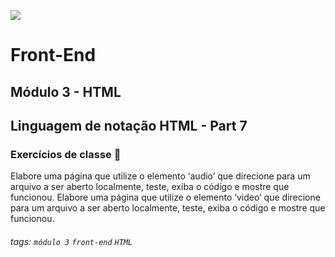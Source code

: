 ![](https://portal.alphaedtech.org.br/images/edtech/logo-edtech.webp)
# Front-End 
## Módulo 3 - HTML
## Linguagem de notação HTML - Part 7
### Exercícios de classe 🏫

Elabore uma página que utilize o elemento ‘audio’ que direcione para um arquivo a ser aberto localmente, teste, exiba o código e mostre que funcionou.
Elabore uma página que utilize o elemento ‘video’ que direcione para um arquivo a ser aberto localmente, teste, exiba o código e mostre que funcionou.

###### tags: `módulo 3` `front-end` `HTML`